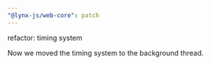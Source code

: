 ```yaml
---
"@lynx-js/web-core": patch
---
```


refactor: timing system

Now we moved the timing system to the background thread.
